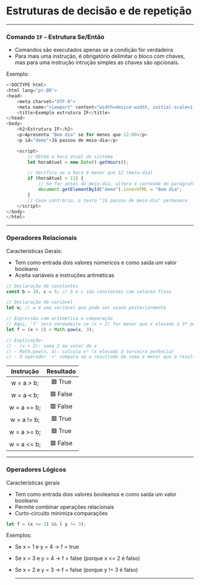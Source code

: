 # Estruturas de decisão e de repetição
---

### Comando `IF` - Estrutura Se/Então
- Comandos são executados apenas se a condição for verdadeira
- Para mais uma instrução, é obrigatório delimitar o bloco com chaves, mas para uma instrução intrução simples as chaves são opcionais.

Exemplo:
```javascript
<!DOCTYPE html>
<html lang="pt-BR">
<head>
    <meta charset="UTF-8">
    <meta name="viewport" content="width=device-width, initial-scale=1.0">
    <title>Exemplo estrutura IF</title>
</head>
<body>
    <h2>Estrutura IF</h2>
    <p>Apresenta "Bom dia" se for menos que 12:00</p>
    <p id="demo">Já passou de meio-dia</p>

    <script>
        // Obtém a hora atual do sistema
        let horaAtual = new Date().getHours();

        // Verifica se a hora é menor que 12 (meio-dia)
        if (horaAtual < 12) {
            // Se for antes do meio-dia, altera o conteúdo do parágrafo com id "demo"
            document.getElementById("demo").innerHTML = "Bom dia";
        }
        // Caso contrário, o texto "Já passou de meio-dia" permanece
    </script>
</body>
</html>
```

---

### Operadores Relacionais
Caracteristicas Gerais:
- Tem como entrada dois valores númericos e como saida um valor booleano
- Aceita variáveis e instruções aritméticas
```javascript
// Declaração de constantes
const b = 10, c = 5; // b e c são constantes com valores fixos

// Declaração de variável
let w; // w é uma variável que pode ser usada posteriormente

// Expressão com aritmética e comparação
// Aqui, 'f' será verdadeiro se (x + 2) for menor que x elevado à 3ª potência
let f = (x + 2) < Math.pow(x, 3);

// Explicação:
// - (x + 2): soma 2 ao valor de x
// - Math.pow(x, 3): calcula x³ (x elevado à terceira potência)
// - O operador '<' compara se o resultado da soma é menor que o resultado da exponenciação
```

| Instrução | Resultado |
|:---------:|:---------:|
| w = a > b; | 🟩 True |
| w = a < b; | 🟥 False |
| w = a == b; | 🟥 False |
| w = a != b; | 🟩 True |
| w = a >= b; |🟩 True |
| w = a <= b; | 🟥 False |

---

### Operadores Lógicos
Características gerais
- Tem como entrada dois valores booleanos e como saída um valor booleano
- Permite combinar operações relacionais
- Curto-circuito minimiza comparações

```javascript
let f = (x <= 2) && ( y != 3);
```

Exemplos:
- Se x = 1 e y = 4 → f = true
- Se x = 3 e y = 4 → f = false (porque x <= 2 é falso)
- Se x = 2 e y = 3 → f = false (porque y != 3 é falso)

  ---
  
